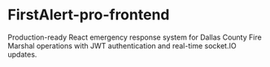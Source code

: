 # FirstAlert-pro-frontend
Production-ready React emergency response system for Dallas County Fire Marshal operations with JWT authentication and real-time socket.IO updates.
